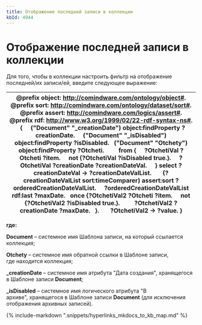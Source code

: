 ```yaml
---
title: Отображение последней записи в коллекции
kbId: 4944
---
```


# Отображение последней записи в коллекции

Для того, чтобы в коллекции настроить фильтр на отображение последней/их записи/ей, введите следующее выражение:

| @prefix object: <http://comindware.com/ontology/object#>. @prefix sort: <http://comindware.com/ontology/dataset/sort#>. @prefix assert: <http://comindware.com/logics/assert#>. @prefix rdf: <http://www.w3.org/1999/02/22-rdf-syntax-ns#>.   {     ("Document" "\_creationDate") object:findProperty ?creationDate.     ("Document" "\_isDisabled") object:findProperty ?isDisabled.   ("Document" "Otchety") object:findProperty ?Otcheti.         from {     ?OtchetiVal ?Otcheti ?item.     not {?OtchetiVal ?isDisabled true.}.     ?OtchetiVal ?creationDate ?creationDateVal.     } select ?creationDateVal -> ?creationDateValList.       (?creationDateValList sort:timeComparer) assert:sort ?orderedCreationDateValList.     ?orderedCreationDateValList rdf:last ?maxDate.   once {?OtchetiVal2 ?Otcheti ?item.     not {?OtchetiVal2 ?isDisabled true.}.         ?OtchetiVal2 ?creationDate ?maxDate.   }.       ?OtchetiVal2 -> ?value. } |
| --- |

**где:**

**Document** – системное имя Шаблона записи, на который ссылается коллекция;

**Otchety** – системное имя обратной ссылки в Шаблоне записи, где находится коллекция;

**\_creationDate** – системное имя атрибута "Дата создания", хранящегося в Шаблоне записи **Document**;

**\_isDisabled** – системное имя логического атрибута "В архиве", хранящегося в Шаблоне записи **Document** (для исключения отображения архивных записей).

{% include-markdown ".snippets/hyperlinks_mkdocs_to_kb_map.md" %}
